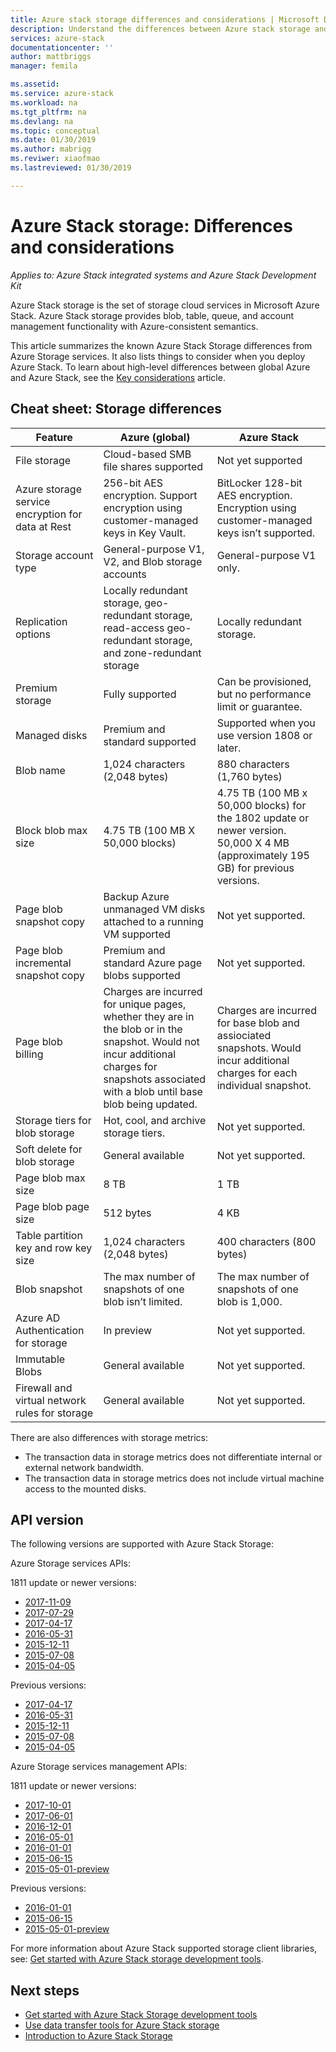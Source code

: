 ```yaml
---
title: Azure stack storage differences and considerations | Microsoft Docs
description: Understand the differences between Azure stack storage and Azure storage, along with Azure Stack deployment considerations.
services: azure-stack
documentationcenter: ''
author: mattbriggs
manager: femila

ms.assetid:
ms.service: azure-stack
ms.workload: na
ms.tgt_pltfrm: na
ms.devlang: na
ms.topic: conceptual
ms.date: 01/30/2019
ms.author: mabrigg
ms.reviwer: xiaofmao
ms.lastreviewed: 01/30/2019

---
```

# Azure Stack storage: Differences and considerations

*Applies to: Azure Stack integrated systems and Azure Stack Development Kit*

Azure Stack storage is the set of storage cloud services in Microsoft Azure Stack. Azure Stack storage provides blob, table, queue, and account management functionality with Azure-consistent semantics.

This article summarizes the known Azure Stack Storage differences from Azure Storage services. It also lists things to consider when you deploy Azure Stack. To learn about high-level differences between global Azure and Azure Stack, see the [Key considerations](azure-stack-considerations.md) article.

## Cheat sheet: Storage differences

| Feature | Azure (global) | Azure Stack |
| --- | --- | --- |
|File storage|Cloud-based SMB file shares supported|Not yet supported
|Azure storage service encryption for data at Rest|256-bit AES encryption. Support encryption using customer-managed keys in Key Vault.|BitLocker 128-bit AES encryption. Encryption using customer-managed keys isn’t supported.
|Storage account type|General-purpose V1, V2, and Blob storage accounts|General-purpose V1 only.
|Replication options|Locally redundant storage, geo-redundant storage, read-access geo-redundant storage, and zone-redundant storage|Locally redundant storage.
|Premium storage|Fully supported|Can be provisioned, but no performance limit or guarantee.
|Managed disks|Premium and standard supported|Supported when you use version 1808 or later.
|Blob name|1,024 characters (2,048 bytes)|880 characters (1,760 bytes)
|Block blob max size|4.75 TB (100 MB X 50,000 blocks)|4.75 TB (100 MB x 50,000 blocks) for the 1802 update or newer version. 50,000 X 4 MB (approximately 195 GB) for previous versions.
|Page blob snapshot copy|Backup Azure unmanaged VM disks attached to a running VM supported|Not yet supported.
|Page blob incremental snapshot copy|Premium and standard Azure page blobs supported|Not yet supported.
|Page blob billing|Charges are incurred for unique pages, whether they are in the blob or in the snapshot. Would not incur additional charges for snapshots associated with a blob until base blob being updated.|Charges are incurred for base blob and assiociated snapshots. Would incur additional charges for each individual snapshot.
|Storage tiers for blob storage|Hot, cool, and archive storage tiers.|Not yet supported.
|Soft delete for blob storage|General available|Not yet supported.
|Page blob max size|8 TB|1 TB
|Page blob page size|512 bytes|4 KB
|Table partition key and row key size|1,024 characters (2,048 bytes)|400 characters (800 bytes)
|Blob snapshot|The max number of snapshots of one blob isn’t limited.|The max number of snapshots of one blob is 1,000.
|Azure AD Authentication for storage|In preview|Not yet supported.
|Immutable Blobs|General available|Not yet supported.
|Firewall and virtual network rules for storage|General available|Not yet supported.|

There are also differences with storage metrics:

* The transaction data in storage metrics does not differentiate internal or external network bandwidth.
* The transaction data in storage metrics does not include virtual machine access to the mounted disks.

## API version

The following versions are supported with Azure Stack Storage:

Azure Storage services APIs:

1811 update or newer versions:

- [2017-11-09](https://docs.microsoft.com/rest/api/storageservices/version-2017-11-09)
- [2017-07-29](https://docs.microsoft.com/rest/api/storageservices/version-2017-07-29)
- [2017-04-17](https://docs.microsoft.com/rest/api/storageservices/version-2017-04-17)
- [2016-05-31](https://docs.microsoft.com/rest/api/storageservices/version-2016-05-31)
- [2015-12-11](https://docs.microsoft.com/rest/api/storageservices/version-2015-12-11)
- [2015-07-08](https://docs.microsoft.com/rest/api/storageservices/version-2015-07-08)
- [2015-04-05](https://docs.microsoft.com/rest/api/storageservices/version-2015-04-05)

Previous versions:

- [2017-04-17](https://docs.microsoft.com/rest/api/storageservices/version-2017-04-17)
- [2016-05-31](https://docs.microsoft.com/rest/api/storageservices/version-2016-05-31)
- [2015-12-11](https://docs.microsoft.com/rest/api/storageservices/version-2015-12-11)
- [2015-07-08](https://docs.microsoft.com/rest/api/storageservices/version-2015-07-08)
- [2015-04-05](https://docs.microsoft.com/rest/api/storageservices/version-2015-04-05)

Azure Storage services management APIs:

1811 update or newer versions:

- [2017-10-01](https://docs.microsoft.com/rest/api/storagerp/?redirectedfrom=MSDN)
- [2017-06-01](https://docs.microsoft.com/rest/api/storagerp/?redirectedfrom=MSDN)
- [2016-12-01](https://docs.microsoft.com/rest/api/storagerp/?redirectedfrom=MSDN)
- [2016-05-01](https://docs.microsoft.com/rest/api/storagerp/?redirectedfrom=MSDN)
- [2016-01-01](https://docs.microsoft.com/rest/api/storagerp/?redirectedfrom=MSDN)
- [2015-06-15](https://docs.microsoft.com/rest/api/storagerp/?redirectedfrom=MSDN)
- [2015-05-01-preview](https://docs.microsoft.com/rest/api/storagerp/?redirectedfrom=MSDN)

Previous versions:

- [2016-01-01](https://docs.microsoft.com/rest/api/storagerp/?redirectedfrom=MSDN)
- [2015-06-15](https://docs.microsoft.com/rest/api/storagerp/?redirectedfrom=MSDN)
- [2015-05-01-preview](https://docs.microsoft.com/rest/api/storagerp/?redirectedfrom=MSDN)

For more information about Azure Stack supported storage client libraries, see: [Get started with Azure Stack storage development tools](azure-stack-storage-dev.md).

## Next steps

* [Get started with Azure Stack Storage development tools](azure-stack-storage-dev.md)
* [Use data transfer tools for Azure Stack storage](azure-stack-storage-transfer.md)
* [Introduction to Azure Stack Storage](azure-stack-storage-overview.md)
